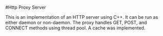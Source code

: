 #Http Proxy Server

This is an implementation of an HTTP server using C++.
It can be run as either daemon or non-daemon.
The proxy handles GET, POST, and CONNECT methods using thread pool.
A cache was implemented.

